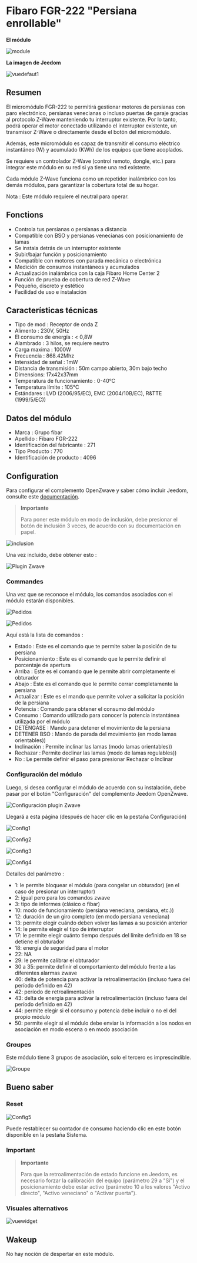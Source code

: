 # Fibaro FGR-222 "Persiana enrollable"

**El módulo**

![module](images/fibaro.fgr222/module.jpg)

**La imagen de Jeedom**

![vuedefaut1](images/fibaro.fgrm222/vuedefaut1.jpg)

## Resumen

El micromódulo FGR-222 te permitirá gestionar motores de persianas con paro electrónico, persianas venecianas o incluso puertas de garaje gracias al protocolo Z-Wave manteniendo tu interruptor existente. Por lo tanto, podrá operar el motor conectado utilizando el interruptor existente, un transmisor Z-Wave o directamente desde el botón del micromódulo.

Además, este micromódulo es capaz de transmitir el consumo eléctrico instantáneo (W) y acumulado (KWh) de los equipos que tiene acoplados.

Se requiere un controlador Z-Wave (control remoto, dongle, etc.) para integrar este módulo en su red si ya tiene una red existente.

Cada módulo Z-Wave funciona como un repetidor inalámbrico con los demás módulos, para garantizar la cobertura total de su hogar.

Nota : Este módulo requiere el neutral para operar.

## Fonctions

-   Controla tus persianas o persianas a distancia
-   Compatible con BSO y persianas venecianas con posicionamiento de lamas
-   Se instala detrás de un interruptor existente
-   Subir/bajar función y posicionamiento
-   Compatible con motores con parada mecánica o electrónica
-   Medición de consumos instantáneos y acumulados
-   Actualización inalámbrica con la caja Fibaro Home Center 2
-   Función de prueba de cobertura de red Z-Wave
-   Pequeño, discreto y estético
-   Facilidad de uso e instalación

## Características técnicas

-   Tipo de mod : Receptor de onda Z
-   Alimento : 230V, 50Hz
-   El consumo de energía : &lt; 0,8W
-   Alambrado : 3 hilos, se requiere neutro
-   Carga maxima : 1000W
-   Frecuencia : 868.42Mhz
-   Intensidad de señal : 1mW
-   Distancia de transmisión : 50m campo abierto, 30m bajo techo
-   Dimensions: 17x42x37mm
-   Temperatura de funcionamiento : 0-40°C
-   Temperatura límite : 105°C
-   Estándares : LVD (2006/95/EC), EMC (2004/10B/EC), R&TTE (1999/5/EC))

## Datos del módulo

-   Marca : Grupo fibar
-   Apellido : Fibaro FGR-222
-   Identificación del fabricante : 271
-   Tipo Producto : 770
-   Identificación de producto : 4096

## Configuration

Para configurar el complemento OpenZwave y saber cómo incluir Jeedom, consulte este [documentación](https://doc.jeedom.com/es_ES/plugins/automation%20protocol/openzwave/).

> **Importante**
>
> Para poner este módulo en modo de inclusión, debe presionar el botón de inclusión 3 veces, de acuerdo con su documentación en papel.

![inclusion](images/fibaro.fgrm222/inclusion.jpg)

Una vez incluido, debe obtener esto :

![Plugin Zwave](images/fibaro.fgrm222/information.jpg)

### Commandes

Una vez que se reconoce el módulo, los comandos asociados con el módulo estarán disponibles.

![Pedidos](images/fibaro.fgrm222/commandes.jpg)

![Pedidos](images/fibaro.fgrm222/commandes2.jpg)

Aquí está la lista de comandos :

-   Estado : Este es el comando que te permite saber la posición de tu persiana
-   Posicionamiento : Este es el comando que le permite definir el porcentaje de apertura
-   Arriba : Este es el comando que le permite abrir completamente el obturador
-   Abajo : Este es el comando que le permite cerrar completamente la persiana
-   Actualizar : Este es el mando que permite volver a solicitar la posición de la persiana
-   Potencia : Comando para obtener el consumo del módulo
-   Consumo : Comando utilizado para conocer la potencia instantánea utilizada por el módulo
-   DETÉNGASE : Mando para detener el movimiento de la persiana
-   DETENER BSO : Mando de parada del movimiento (en modo lamas orientables))
-   Inclinación : Permite inclinar las lamas (modo lamas orientables))
-   Rechazar : Permite declinar las lamas (modo de lamas regulables))
-   No : Le permite definir el paso para presionar Rechazar o Inclinar

### Configuración del módulo

Luego, si desea configurar el módulo de acuerdo con su instalación, debe pasar por el botón "Configuración" del complemento Jeedom OpenZwave.

![Configuración plugin Zwave](images/plugin/bouton_configuration.jpg)

Llegará a esta página (después de hacer clic en la pestaña Configuración)

![Config1](images/fibaro.fgrm222/config1.jpg)

![Config2](images/fibaro.fgrm222/config2.jpg)

![Config3](images/fibaro.fgrm222/config3.jpg)

![Config4](images/fibaro.fgrm222/config4.jpg)

Detalles del parámetro :

-   1: le permite bloquear el módulo (para congelar un obturador) (en el caso de presionar un interruptor)
-   2: igual pero para los comandos zwave
-   3: tipo de informes (clásico o fibar)
-   10: modo de funcionamiento (persiana veneciana, persiana, etc.))
-   12: duración de un giro completo (en modo persiana veneciana)
-   13: permite elegir cuándo deben volver las lamas a su posición anterior
-   14: le permite elegir el tipo de interruptor
-   17: le permite elegir cuánto tiempo después del límite definido en 18 se detiene el obturador
-   18: energía de seguridad para el motor
-   22: NA
-   29: le permite calibrar el obturador
-   30 a 35: permite definir el comportamiento del módulo frente a las diferentes alarmas zwave
-   40: delta de potencia para activar la retroalimentación (incluso fuera del período definido en 42)
-   42: período de retroalimentación
-   43: delta de energía para activar la retroalimentación (incluso fuera del período definido en 42)
-   44: permite elegir si el consumo y potencia debe incluir o no el del propio módulo
-   50: permite elegir si el módulo debe enviar la información a los nodos en asociación en modo escena o en modo asociación

### Groupes

Este módulo tiene 3 grupos de asociación, solo el tercero es imprescindible.

![Groupe](images/fibaro.fgrm222/groupe.jpg)

## Bueno saber

### Reset

![Config5](images/fibaro.fgrm222/config5.jpg)

Puede restablecer su contador de consumo haciendo clic en este botón disponible en la pestaña Sistema.

### Important

> **Importante**
>
> Para que la retroalimentación de estado funcione en Jeedom, es necesario forzar la calibración del equipo (parámetro 29 a "Sí") y el posicionamiento debe estar activo (parámetro 10 a los valores "Activo directo", "Activo veneciano" o "Activar puerta").

### Visuales alternativos

![vuewidget](images/fibaro.fgrm222/vuewidget.jpg)

## Wakeup

No hay noción de despertar en este módulo.
